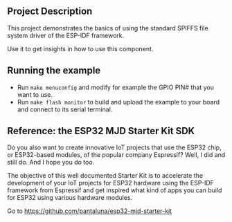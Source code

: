 ## Project Description
This project demonstrates the basics of using the standard SPIFFS file system driver of the ESP-IDF framework.

Use it to get insights in how to use this component.

## Running the example
- Run `make menuconfig` and modify for example the GPIO PIN# that you want to use.
- Run `make flash monitor` to build and upload the example to your board and connect to its serial terminal.



## Reference: the ESP32 MJD Starter Kit SDK

Do you also want to create innovative IoT projects that use the ESP32 chip, or ESP32-based modules, of the popular company Espressif? Well, I did and still do. And I hope you do too.

The objective of this well documented Starter Kit is to accelerate the development of your IoT projects for ESP32 hardware using the ESP-IDF framework from Espressif and get inspired what kind of apps you can build for ESP32 using various hardware modules.

Go to https://github.com/pantaluna/esp32-mjd-starter-kit

